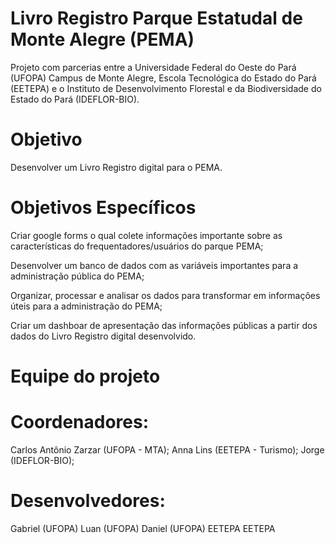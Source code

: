 # Livro Registro Parque Estatudal de Monte Alegre (PEMA)
Projeto com parcerias entre a Universidade Federal do Oeste do Pará (UFOPA) Campus de Monte Alegre, Escola Tecnológica do Estado do Pará (EETEPA) e o Instituto de Desenvolvimento Florestal e da Biodiversidade do Estado do Pará (IDEFLOR-BIO).

# Objetivo
Desenvolver um Livro Registro digital para o PEMA.

# Objetivos Específicos
Criar google forms o qual colete informações importante sobre as características do frequentadores/usuários do parque PEMA;

Desenvolver um banco de dados com as variáveis importantes para a administração pública do PEMA;

Organizar, processar e analisar os dados para transformar em informações úteis para a administração do PEMA;

Criar um dashboar de apresentação das informações públicas a partir dos dados do Livro Registro digital desenvolvido.

# Equipe do projeto
# Coordenadores:
Carlos Antônio Zarzar (UFOPA - MTA);
Anna Lins (EETEPA - Turismo);
Jorge (IDEFLOR-BIO);
# Desenvolvedores:
Gabriel (UFOPA)
Luan (UFOPA)
Daniel (UFOPA)
EETEPA
EETEPA
